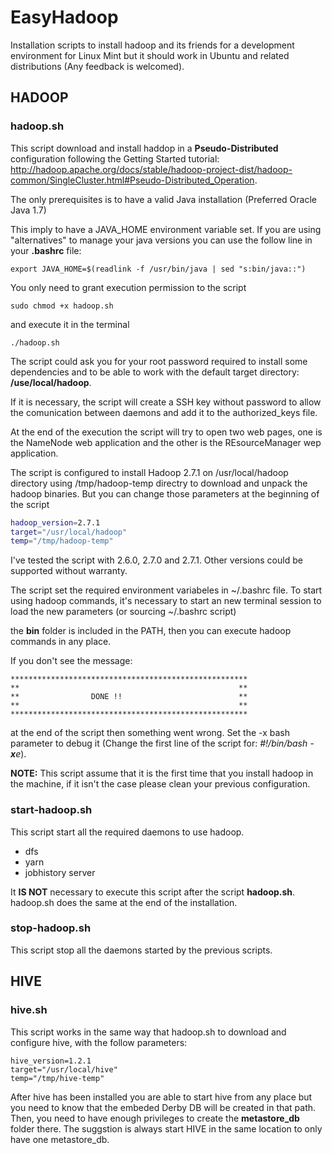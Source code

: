 # EasyHadoop
Installation scripts to install hadoop and its friends for a development environment for Linux Mint but it should work in Ubuntu and related distributions (Any feedback is welcomed).

## HADOOP

### hadoop.sh

This script download and install haddop in a **Pseudo-Distributed** configuration following the Getting Started tutorial: http://hadoop.apache.org/docs/stable/hadoop-project-dist/hadoop-common/SingleCluster.html#Pseudo-Distributed_Operation.

The only prerequisites is to have a valid Java installation (Preferred Oracle Java 1.7)

This imply to have a JAVA_HOME environment variable set. If you are using "alternatives" to manage your java versions you can use the follow line in your **.bashrc** file:

```shell
export JAVA_HOME=$(readlink -f /usr/bin/java | sed "s:bin/java::")
```


You only need to grant execution permission to the script

```shell
sudo chmod +x hadoop.sh
```
and execute it in the terminal

```shell
./hadoop.sh
```

The script could ask you for your root password required to install some dependencies and to be able to work with the default target directory: **/use/local/hadoop**.

If it is necessary, the script will create a SSH key without password to allow the comunication between daemons and add it to the authorized_keys file.

At the end of the execution the script will try to open two web pages, one is the NameNode web application and the other is the REsourceManager wep application.

The script is configured to install Hadoop 2.7.1 on /usr/local/hadoop directory using /tmp/hadoop-temp directry to download and unpack the hadoop binaries. But you can change those parameters at the beginning of the script

```bash
hadoop_version=2.7.1
target="/usr/local/hadoop"
temp="/tmp/hadoop-temp"
```

I've tested the script with 2.6.0, 2.7.0 and 2.7.1. Other versions could be supported without warranty.

The script set the required environment variabeles in ~/.bashrc file. To start using hadoop commands, it's necessary to start an new terminal session to load the new parameters (or sourcing ~/.bashrc script)

the **bin** folder is included in the PATH, then you can execute hadoop commands in any place.

If you don't see the message:

```
*****************************************************
**                                                 **
**                DONE !!                          **
**                                                 **
*****************************************************
```

at the end of the script then something went wrong. Set the -x bash parameter to debug it (Change the first line of the script for: _#!/bin/bash -**x**e_).

**NOTE:** This script assume that it is the first time that you install hadoop in the machine, if it isn't the case please clean your previous configuration.

### start-hadoop.sh

This script start all the required daemons to use hadoop.

* dfs
* yarn
* jobhistory server

It **IS NOT** necessary to execute this script after the script **hadoop.sh**. hadoop.sh does the same at the end of the installation.

### stop-hadoop.sh

This script stop all the daemons started by the previous scripts.

## HIVE

### hive.sh

This script works in the same way that hadoop.sh to download and configure hive, with the follow parameters:

```
hive_version=1.2.1
target="/usr/local/hive"
temp="/tmp/hive-temp"
```

After hive has been installed you are able to start hive from any place but you need to know that the embeded Derby DB will be created in that path. Then, you need to have enough privileges to create the **metastore_db** folder there. The suggstion is always start HIVE in the same location to only have one metastore_db.
